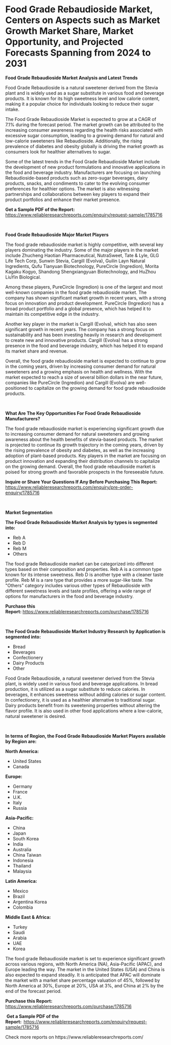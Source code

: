 <p><h1>Food Grade Rebaudioside Market, Centers on Aspects such as Market Growth Market Share, Market Opportunity, and Projected Forecasts Spanning from 2024 to 2031</h1></p><p><strong>Food Grade Rebaudioside Market Analysis and Latest Trends</strong></p>
<p><p>Food Grade Rebaudioside is a natural sweetener derived from the Stevia plant and is widely used as a sugar substitute in various food and beverage products. It is known for its high sweetness level and low calorie content, making it a popular choice for individuals looking to reduce their sugar intake.</p><p>The Food Grade Rebaudioside Market is expected to grow at a CAGR of 7.1% during the forecast period. The market growth can be attributed to the increasing consumer awareness regarding the health risks associated with excessive sugar consumption, leading to a growing demand for natural and low-calorie sweeteners like Rebaudioside. Additionally, the rising prevalence of diabetes and obesity globally is driving the market growth as consumers look for healthier alternatives to sugar.</p><p>Some of the latest trends in the Food Grade Rebaudioside Market include the development of new product formulations and innovative applications in the food and beverage industry. Manufacturers are focusing on launching Rebaudioside-based products such as zero-sugar beverages, dairy products, snacks, and condiments to cater to the evolving consumer preferences for healthier options. The market is also witnessing partnerships and collaborations between key players to expand their product portfolios and enhance their market presence.</p></p>
<p><strong>Get a Sample PDF of the Report:&nbsp;</strong> <a href="https://www.reliableresearchreports.com/enquiry/request-sample/1785716">https://www.reliableresearchreports.com/enquiry/request-sample/1785716</a></p>
<p>&nbsp;</p>
<p><strong>Food Grade Rebaudioside Major Market Players</strong></p>
<p><p>The food grade rebaudioside market is highly competitive, with several key players dominating the industry. Some of the major players in the market include Zhucheng Haotian Pharmaceutical, NutraSweet, Tate & Lyle, GLG Life Tech Corp, Sunwin Stevia, Cargill (Evolva), Guilin Layn Natural Ingredients, Qufu Tianyuan Biotechnology, PureCircle (Ingredion), Morita Kagaku Kogyo, Shandong Shengxiangyuan Biotechnology, and HuZhou LiuYin Biological.</p><p>Among these players, PureCircle (Ingredion) is one of the largest and most well-known companies in the food grade rebaudioside market. The company has shown significant market growth in recent years, with a strong focus on innovation and product development. PureCircle (Ingredion) has a broad product portfolio and a global presence, which has helped it to maintain its competitive edge in the industry.</p><p>Another key player in the market is Cargill (Evolva), which has also seen significant growth in recent years. The company has a strong focus on sustainability and has been investing heavily in research and development to create new and innovative products. Cargill (Evolva) has a strong presence in the food and beverage industry, which has helped it to expand its market share and revenue.</p><p>Overall, the food grade rebaudioside market is expected to continue to grow in the coming years, driven by increasing consumer demand for natural sweeteners and a growing emphasis on health and wellness. With the market expected to reach a size of several billion dollars in the near future, companies like PureCircle (Ingredion) and Cargill (Evolva) are well-positioned to capitalize on the growing demand for food grade rebaudioside products.</p></p>
<p>&nbsp;</p>
<p><strong>What Are The Key Opportunities For Food Grade Rebaudioside Manufacturers?</strong></p>
<p><p>The food grade rebaudioside market is experiencing significant growth due to increasing consumer demand for natural sweeteners and growing awareness about the health benefits of stevia-based products. The market is projected to continue its growth trajectory in the coming years, driven by the rising prevalence of obesity and diabetes, as well as the increasing adoption of plant-based products. Key players in the market are focusing on product innovation and expanding their distribution channels to capitalize on the growing demand. Overall, the food grade rebaudioside market is poised for strong growth and favorable prospects in the foreseeable future.</p></p>
<p><strong>Inquire or Share Your Questions If Any Before Purchasing This Report:</strong> <a href="https://www.reliableresearchreports.com/enquiry/pre-order-enquiry/1785716">https://www.reliableresearchreports.com/enquiry/pre-order-enquiry/1785716</a></p>
<p>&nbsp;</p>
<p><strong>Market Segmentation</strong></p>
<p><strong>The Food Grade Rebaudioside Market Analysis by types is segmented into:</strong></p>
<p><ul><li>Reb A</li><li>Reb D</li><li>Reb M</li><li>Others</li></ul></p>
<p><p>The food grade Rebaudioside market can be categorized into different types based on their composition and properties. Reb A is a common type known for its intense sweetness. Reb D is another type with a cleaner taste profile. Reb M is a rare type that provides a more sugar-like taste. The "Others" category includes various other types of Rebaudioside with different sweetness levels and taste profiles, offering a wide range of options for manufacturers in the food and beverage industry.</p></p>
<p><strong>Purchase this Report:&nbsp;</strong><a href="https://www.reliableresearchreports.com/purchase/1785716">https://www.reliableresearchreports.com/purchase/1785716</a></p>
<p>&nbsp;</p>
<p><strong>The Food Grade Rebaudioside Market Industry Research by Application is segmented into:</strong></p>
<p><ul><li>Bread</li><li>Beverages</li><li>Confectionery</li><li>Dairy Products</li><li>Other</li></ul></p>
<p><p>Food Grade Rebaudioside, a natural sweetener derived from the Stevia plant, is widely used in various food and beverage applications. In bread production, it is utilized as a sugar substitute to reduce calories. In beverages, it enhances sweetness without adding calories or sugar content. In confectionery, it is used as a healthier alternative to traditional sugar. Dairy products benefit from its sweetening properties without altering the flavor profile. It is also used in other food applications where a low-calorie, natural sweetener is desired.</p></p>
<p>&nbsp;</p>
<p><strong>In terms of Region, the Food Grade Rebaudioside Market Players available by Region are:</strong></p>
<p>
    <p> <strong> North America: </strong>
        <ul>
            <li>United States</li>
            <li>Canada</li>
        </ul>
        </p> 
    <p> <strong> Europe: </strong>
        <ul>
            <li>Germany</li>
            <li>France</li>
            <li>U.K.</li>
            <li>Italy</li>
            <li>Russia</li>
        </ul>
        </p> 
    <p> <strong> Asia-Pacific: </strong>
        <ul>
            <li>China</li>
            <li>Japan</li>
            <li>South Korea</li>
            <li>India</li>
            <li>Australia</li>
            <li>China Taiwan</li>
            <li>Indonesia</li>
            <li>Thailand</li>
            <li>Malaysia</li>
        </ul>
        </p> 
    <p> <strong> Latin America: </strong>
        <ul>
            <li>Mexico</li>
            <li>Brazil</li>
            <li>Argentina Korea</li>
            <li>Colombia</li>
        </ul>
        </p> 
    <p> <strong> Middle East & Africa: </strong>
        <ul>
            <li>Turkey</li>
            <li>Saudi</li>
            <li>Arabia</li>
            <li>UAE</li>
            <li>Korea</li>
        </ul>
    </p>
    </p>
<p><p>The food grade Rebaudioside market is set to experience significant growth across various regions, with North America (NA), Asia-Pacific (APAC), and Europe leading the way. The market in the United States (USA) and China is also expected to expand steadily. It is anticipated that APAC will dominate the market with a market share percentage valuation of 45%, followed by North America at 30%, Europe at 20%, USA at 3%, and China at 2% by the end of the forecast period.</p></p>
<p><strong>Purchase this Report: </strong><a href="https://www.reliableresearchreports.com/purchase/1785716">https://www.reliableresearchreports.com/purchase/1785716</a></p>
<p>&nbsp;<strong>Get a Sample PDF of the Report:&nbsp;&nbsp;</strong><a href="https://www.reliableresearchreports.com/enquiry/request-sample/1785716">https://www.reliableresearchreports.com/enquiry/request-sample/1785716</a></p>
<p><strong></strong></p>
<p>Check more reports on https://www.reliableresearchreports.com/</p>